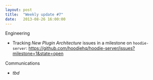 ```yaml
---
layout: post
title:  "Weekly update #7"
date:   2013-08-26 16:00:00
---
```


Engineering

* Tracking *New Plugin Architecture* issues in a milestone on `hoodie-server`: <https://github.com/hoodiehq/hoodie-server/issues?milestone=1&state=open>

Communications

* _tbd_
